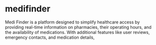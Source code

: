 # medifinder

Medi Finder is a platform designed to simplify healthcare access by providing real-time information on pharmacies, their operating hours, and the availability of medications. With additional features like user reviews, emergency contacts, and medication details,
